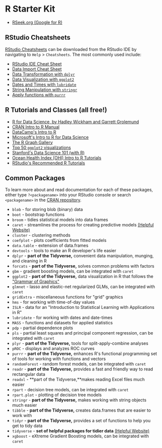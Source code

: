 # R Starter Kit

- [RSeek.org (Google for R)](http://rseek.org)

## RStudio Cheatsheets

[RStudio Cheatsheets](https://www.rstudio.com/resources/cheatsheets/) can be downloaded from the RStudio IDE by navigating to `Help` > `Cheatsheets`. The most commonly used include:

- [RStudio IDE Cheat Sheet](https://github.com/rstudio/cheatsheets/raw/master/rstudio-ide.pdf)
- [Data Import Cheat Sheet](https://github.com/rstudio/cheatsheets/raw/master/data-import.pdf)
- [Data Transformation with `dplyr`](https://github.com/rstudio/cheatsheets/raw/master/data-transformation.pdf)
- [Data Visualization with `ggplot2`](https://github.com/rstudio/cheatsheets/raw/master/data-visualization-2.1.pdf)
- [Dates and Times with `lubridate`](https://github.com/rstudio/cheatsheets/raw/master/lubridate.pdf)
- [String Manipulation with `stringr`](https://github.com/rstudio/cheatsheets/raw/master/strings.pdf)
- [Apply functions with `purrr`](https://github.com/rstudio/cheatsheets/raw/master/purrr.pdf)

## R Tutorials and Classes (all free!)

- [R for Data Science, by Hadley Wickham and Garrett Grolemund](https://r4ds.had.co.nz/)
- [CRAN Intro to R Manual](https://cran.r-project.org/doc/manuals/r-release/R-intro.pdf)
- [DataCamp's Intro to R](https://www.datacamp.com/courses/free-introduction-to-r)
- [Microsoft's Intro to R for Data Science](https://www.edx.org/course/introduction-to-r-for-data-science)
- [The R Graph Gallery](https://www.r-graph-gallery.com/)
- [Top 50 `ggplot2` visualizations](http://r-statistics.co/Top50-Ggplot2-Visualizations-MasterList-R-Code.html)
- [Stanford's Data Science 101 (with R)](https://web.stanford.edu/class/stats101/)
- [Ocean Health Index (OHI) Intro to R Tutorials](https://github.com/OHI-Science/data-science-training)
- [RStudio's Recommended R Tutorials](https://github.com/rstudio-education/rstats-ed)

## Common Packages

To learn more about and read documentation for each of these packages, either type `?<packagename>` into your RStudio console or search `<packagename>` in the [CRAN repository](https://cran.r-project.org/web/packages/available_packages_by_name.html).

- `blob` - for storing blob (binary) data
- `boot` - bootstrap functions
- `broom` - tidies statistical models into data frames
- `caret` - streamlines the process for creating predictive models [(Helpful Website)](http://topepo.github.io/caret/index.html)
- `cluster` - clustering methods
- `coefplot` - plots coefficients from fitted models
- `data.table` - extension of data.frames
- `devtools` - tools to make an R developer's life easier
- `dplyr` - **part of the Tidyverse,** convenient data manipulation, munging, and cleaning in R
- `forcats` - **part of the Tidyverse,** solves common problems with factors
- `gbm` - gradient boosting models, can be integrated with `caret`
- `ggplot2` - **part of the Tidyverse,** data visualization in R that follows the ["Grammar of Graphics"](https://www.amazon.com/Grammar-Graphics-Statistics-Computing/dp/0387245448)
- `glmnet` - lasso and elastic-net regularized GLMs, can be integrated with `caret`
- `gridExtra` - miscellaneous functions for "grid" graphics
- `hms` - for working with time-of-day values
- `ISLR` - data for an "Introduction to Statistical Learning with Applications in R"
- `lubridate` - for working with dates and date-times
- `MASS` - functions and datasets for applied statistics
- `pdp` - partial dependence plots
- `pls` - partial least squares and principal component regression, can be integrated with `caret`
- `plyr` - **part of the Tidyverse,** tools for split-apply-combine analyses
- `pROC` - displays and analyzes ROC curves
- `purrr` - **part of the Tidyverse,** enhances R's functional programming set of tools for working with functions and vectors
- `randomForest` - random forest models, can be integrated with `caret`
- `readr` - **part of the Tidyverse,** provides a fast and friendly way to read rectangular data
- `readxl` - **part of the Tidyverse,**makes reading Excel files much easier
- `rpart` - decision tree models, can be integrated with `caret`
- `rpart.plot` - plotting of decision tree models
- `stringr` - **part of the Tidyverse,** makes working with string objects much easier
- `tibble` - **part of the Tidyverse,** creates data.frames that are easier to work with
- `tidyr` - **part of the Tidyverse,** provides a set of functions to help you get to tidy data
- `tidyverse` - **set of helpful packages for tidier data** [(Helpful Website)](http://tidyverse.org)
- `xgboost` - eXtreme Gradient Boosting models, can be integrated with `caret`
